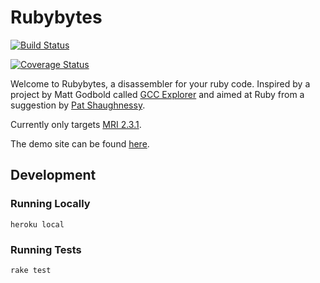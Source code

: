 Rubybytes
=====================================

[![Build Status](https://travis-ci.org/jkeam/rubybytes.svg?branch=master)](https://travis-ci.org/jkeam/rubybytes)

[![Coverage Status](https://coveralls.io/repos/github/jkeam/rubybytes/badge.svg?branch=master)](https://coveralls.io/github/jkeam/rubybytes?branch=master)

Welcome to Rubybytes, a disassembler for your ruby code. Inspired by a project by Matt Godbold called [GCC Explorer](https://github.com/mattgodbolt/gcc-explorer) and aimed at Ruby from a suggestion by [Pat Shaughnessy](http://patshaughnessy.net/).

Currently only targets [MRI 2.3.1](https://www.ruby-lang.org/en/news/2016/04/26/ruby-2-3-1-released/).

The demo site can be found [here](http://rubybytes.io/).

## Development

### Running Locally
`heroku local`

### Running Tests
`rake test`
